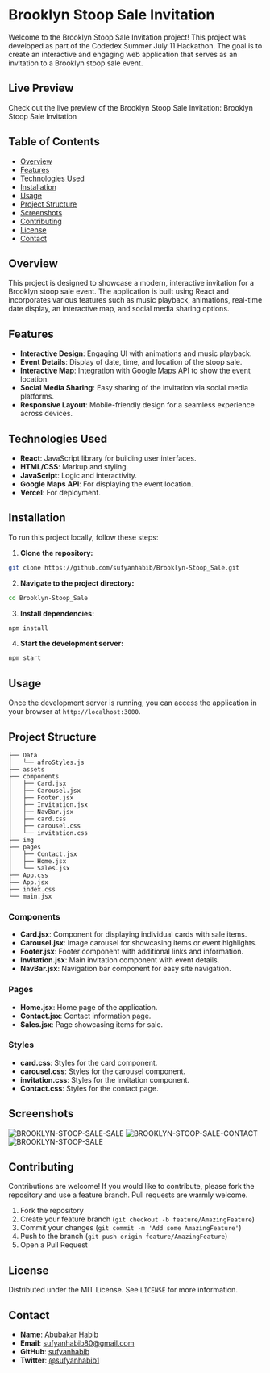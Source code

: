 # Brooklyn Stoop Sale Invitation

Welcome to the Brooklyn Stoop Sale Invitation project! This project was developed as part of the Codedex Summer July 11 Hackathon. The goal is to create an interactive and engaging web application that serves as an invitation to a Brooklyn stoop sale event.


## Live Preview
Check out the live preview of the Brooklyn Stoop Sale Invitation: Brooklyn Stoop Sale Invitation


## Table of Contents

- [Overview](#overview)
- [Features](#features)
- [Technologies Used](#technologies-used)
- [Installation](#installation)
- [Usage](#usage)
- [Project Structure](#project-structure)
- [Screenshots](#screenshots)
- [Contributing](#contributing)
- [License](#license)
- [Contact](#contact)

## Overview

This project is designed to showcase a modern, interactive invitation for a Brooklyn stoop sale event. The application is built using React and incorporates various features such as music playback, animations, real-time date display, an interactive map, and social media sharing options.

## Features

- **Interactive Design**: Engaging UI with animations and music playback.
- **Event Details**: Display of date, time, and location of the stoop sale.
- **Interactive Map**: Integration with Google Maps API to show the event location.
- **Social Media Sharing**: Easy sharing of the invitation via social media platforms.
- **Responsive Layout**: Mobile-friendly design for a seamless experience across devices.

## Technologies Used

- **React**: JavaScript library for building user interfaces.
- **HTML/CSS**: Markup and styling.
- **JavaScript**: Logic and interactivity.
- **Google Maps API**: For displaying the event location.
- **Vercel**: For deployment.

## Installation

To run this project locally, follow these steps:

1. **Clone the repository:**

```bash
git clone https://github.com/sufyanhabib/Brooklyn-Stoop_Sale.git
```

2. **Navigate to the project directory:**

```bash
cd Brooklyn-Stoop_Sale
```

3. **Install dependencies:**

```bash
npm install
```

4. **Start the development server:**

```bash
npm start
```

## Usage

Once the development server is running, you can access the application in your browser at `http://localhost:3000`.

## Project Structure

```plaintext
├── Data
│   └── afroStyles.js
├── assets
├── components
│   ├── Card.jsx
│   ├── Carousel.jsx
│   ├── Footer.jsx
│   ├── Invitation.jsx
│   ├── NavBar.jsx
│   ├── card.css
│   ├── carousel.css
│   └── invitation.css
├── img
├── pages
│   ├── Contact.jsx
│   ├── Home.jsx
│   └── Sales.jsx
├── App.css
├── App.jsx
├── index.css
└── main.jsx
```

### Components

- **Card.jsx**: Component for displaying individual cards with sale items.
- **Carousel.jsx**: Image carousel for showcasing items or event highlights.
- **Footer.jsx**: Footer component with additional links and information.
- **Invitation.jsx**: Main invitation component with event details.
- **NavBar.jsx**: Navigation bar component for easy site navigation.

### Pages

- **Home.jsx**: Home page of the application.
- **Contact.jsx**: Contact information page.
- **Sales.jsx**: Page showcasing items for sale.

### Styles

- **card.css**: Styles for the card component.
- **carousel.css**: Styles for the carousel component.
- **invitation.css**: Styles for the invitation component.
- **Contact.css**: Styles for the contact page.

## Screenshots

![BROOKLYN-STOOP-SALE-SALE](https://github.com/user-attachments/assets/88f2a7ab-d036-474f-923e-7e94c97abf4b)
![BROOKLYN-STOOP-SALE-CONTACT](https://github.com/user-attachments/assets/52090857-7119-477a-96cd-bcfbb4227469)
![BROOKLYN-STOOP-SALE](https://github.com/user-attachments/assets/68d40cf0-a155-4613-b703-8126a55ddf07)


## Contributing

Contributions are welcome! If you would like to contribute, please fork the repository and use a feature branch. Pull requests are warmly welcome.

1. Fork the repository
2. Create your feature branch (`git checkout -b feature/AmazingFeature`)
3. Commit your changes (`git commit -m 'Add some AmazingFeature'`)
4. Push to the branch (`git push origin feature/AmazingFeature`)
5. Open a Pull Request

## License

Distributed under the MIT License. See `LICENSE` for more information.

## Contact
- **Name**: Abubakar Habib
- **Email**: sufyanhabib80@gmail.com
- **GitHub**: [sufyanhabib](https://github.com/sufyanhabib)
- **Twitter**: [@sufyanhabib1](https://x.com/sufyanhabib1)


